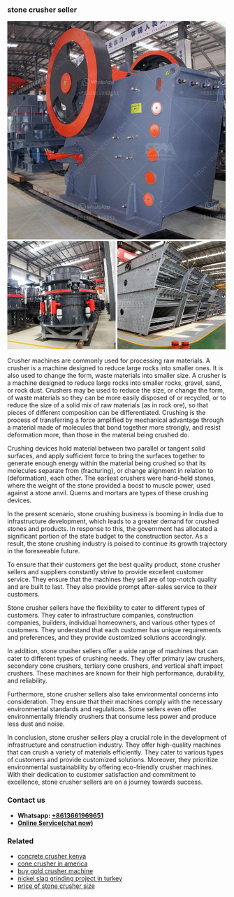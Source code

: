 <h3>stone crusher seller</h3><img src='1706754254.jpg' alt=''><p>Crusher machines are commonly used for processing raw materials. A crusher is a machine designed to reduce large rocks into smaller ones. It is also used to change the form, waste materials into smaller size. A crusher is a machine designed to reduce large rocks into smaller rocks, gravel, sand, or rock dust. Crushers may be used to reduce the size, or change the form, of waste materials so they can be more easily disposed of or recycled, or to reduce the size of a solid mix of raw materials (as in rock ore), so that pieces of different composition can be differentiated. Crushing is the process of transferring a force amplified by mechanical advantage through a material made of molecules that bond together more strongly, and resist deformation more, than those in the material being crushed do.</p><p>Crushing devices hold material between two parallel or tangent solid surfaces, and apply sufficient force to bring the surfaces together to generate enough energy within the material being crushed so that its molecules separate from (fracturing), or change alignment in relation to (deformation), each other. The earliest crushers were hand-held stones, where the weight of the stone provided a boost to muscle power, used against a stone anvil. Querns and mortars are types of these crushing devices.</p><p>In the present scenario, stone crushing business is booming in India due to infrastructure development, which leads to a greater demand for crushed stones and products. In response to this, the government has allocated a significant portion of the state budget to the construction sector. As a result, the stone crushing industry is poised to continue its growth trajectory in the foreseeable future.</p><p>To ensure that their customers get the best quality product, stone crusher sellers and suppliers constantly strive to provide excellent customer service. They ensure that the machines they sell are of top-notch quality and are built to last. They also provide prompt after-sales service to their customers.</p><p>Stone crusher sellers have the flexibility to cater to different types of customers. They cater to infrastructure companies, construction companies, builders, individual homeowners, and various other types of customers. They understand that each customer has unique requirements and preferences, and they provide customized solutions accordingly.</p><p>In addition, stone crusher sellers offer a wide range of machines that can cater to different types of crushing needs. They offer primary jaw crushers, secondary cone crushers, tertiary cone crushers, and vertical shaft impact crushers. These machines are known for their high performance, durability, and reliability.</p><p>Furthermore, stone crusher sellers also take environmental concerns into consideration. They ensure that their machines comply with the necessary environmental standards and regulations. Some sellers even offer environmentally friendly crushers that consume less power and produce less dust and noise.</p><p>In conclusion, stone crusher sellers play a crucial role in the development of infrastructure and construction industry. They offer high-quality machines that can crush a variety of materials efficiently. They cater to various types of customers and provide customized solutions. Moreover, they prioritize environmental sustainability by offering eco-friendly crusher machines. With their dedication to customer satisfaction and commitment to excellence, stone crusher sellers are on a journey towards success.</p><h3>Contact us</h3><ul><li><strong>Whatsapp:&nbsp;<a href="https://wa.me/8613661969651">+8613661969651</a></strong></li><li><a href="https://swt.shibang-china.com/?git&amp;zhl&amp;stone crusher seller"><strong>Online Service(chat now)</strong></a></li></ul><h3>Related</h3><ul><li><a href='concrete crusher kenya.md'>concrete crusher kenya</a></li><li><a href='cone crusher in america.md'>cone crusher in america</a></li><li><a href='buy gold crusher machine.md'>buy gold crusher machine</a></li><li><a href='nickel slag grinding project in turkey.md'>nickel slag grinding project in turkey</a></li><li><a href='price of stone crusher size.md'>price of stone crusher size</a></li></ul>